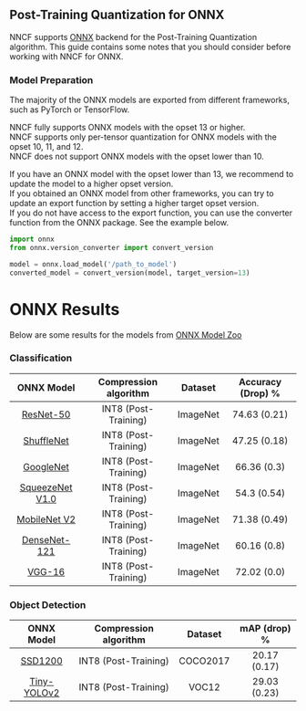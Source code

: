 ## Post-Training Quantization for ONNX

NNCF supports [ONNX](https://onnx.ai/) backend for the Post-Training Quantization algorithm.
This guide contains some notes that you should consider before working with NNCF for ONNX.

### Model Preparation

The majority of the ONNX models are exported from different frameworks, such as PyTorch or TensorFlow.

NNCF fully supports ONNX models with the opset 13 or higher. \
NNCF supports only per-tensor quantization for ONNX models with the opset 10, 11, and 12. \
NNCF does not support ONNX models with the opset lower than 10.

If you have an ONNX model with the opset lower than 13, we recommend to update the model to a higher opset version. \
If you obtained an ONNX model from other frameworks, you can try to update an export function by setting a higher target opset version. \
If you do not have access to the export function, you can use the converter function from the ONNX package. See the example below.

```python
import onnx
from onnx.version_converter import convert_version

model = onnx.load_model('/path_to_model')
converted_model = convert_version(model, target_version=13)
```
# ONNX Results

Below are some results for the models from [ONNX Model Zoo](https://github.com/onnx/models)

### Classification

|     ONNX Model      |Compression algorithm|Dataset|Accuracy (Drop) %|
|:-------------------:| :---: | :---: | :---: |
|    [ResNet-50](https://github.com/onnx/models/tree/8e893eb39b131f6d3970be6ebd525327d3df34ea/vision/classification/resnet/model/resnet50-v2-7.onnx)    |INT8 (Post-Training)|ImageNet|74.63 (0.21)|
|   [ShuffleNet](https://github.com/onnx/models/tree/8e893eb39b131f6d3970be6ebd525327d3df34ea/vision/classification/shufflenet/model/shufflenet-9.onnx)    |INT8 (Post-Training)|ImageNet|47.25 (0.18)|
|    [GoogleNet](https://github.com/onnx/models/tree/8e893eb39b131f6d3970be6ebd525327d3df34ea/vision/classification/inception_and_googlenet/googlenet/model/googlenet-12.onnx)    |INT8 (Post-Training)|ImageNet|66.36 (0.3)|
| [SqueezeNet V1.0](https://github.com/onnx/models/tree/8e893eb39b131f6d3970be6ebd525327d3df34ea/vision/classification/squeezenet/model/squeezenet1.0-12.onnx) |INT8 (Post-Training)|ImageNet|54.3 (0.54)|
|  [MobileNet V2](https://github.com/onnx/models/tree/8e893eb39b131f6d3970be6ebd525327d3df34ea/vision/classification/mobilenet/model/mobilenetv2-12.onnx)   |INT8 (Post-Training)|ImageNet|71.38 (0.49)|
|  [DenseNet-121](https://github.com/onnx/models/tree/8e893eb39b131f6d3970be6ebd525327d3df34ea/vision/classification/densenet-121/model/densenet-12.onnx)   |INT8 (Post-Training)|ImageNet|60.16 (0.8)|
|     [VGG-16](https://github.com/onnx/models/tree/8e893eb39b131f6d3970be6ebd525327d3df34ea/vision/classification/vgg/model/vgg16-12.onnx)      |INT8 (Post-Training)|ImageNet|72.02 (0.0)|

### Object Detection

|   ONNX Model    |Compression algorithm| Dataset |mAP (drop) %|
|:---------------:| :---: | :---: | :---: |
|   [SSD1200](https://github.com/onnx/models/tree/8e893eb39b131f6d3970be6ebd525327d3df34ea/vision/object_detection_segmentation/ssd/model/ssd-12.onnx)   |INT8 (Post-Training)|COCO2017|20.17 (0.17)|
| [Tiny-YOLOv2](https://github.com/onnx/models/tree/8e893eb39b131f6d3970be6ebd525327d3df34ea/vision/object_detection_segmentation/tiny-yolov2/model/tinyyolov2-8.onnx) |INT8 (Post-Training)|VOC12|29.03 (0.23)|
